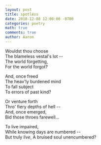```yaml
---
layout: post
title: spotless
date: 2018-12-08 12:00:00 -0700
categories: poetry 
math: true
comments: true
author: Aaron
---
```

Wouldst thou choose  
The blameless vestal's lot --  
The world forgetting,  
For the world forgot?  

And, once freed  
The heav'ly burdened mind  
To fall subject  
To errors of past kind?

Or venture forth  
Thro' fiery depths of hell --  
And, once emerged,  
Bid those throes farewell...  

To live impaired,  
While knowing days are numbered --  
But truly *live*, 
A bruised soul unencumbered?